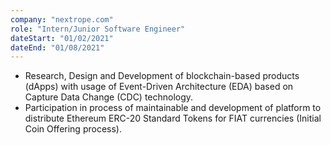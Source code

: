 ```yaml
---
company: "nextrope.com"
role: "Intern/Junior Software Engineer"
dateStart: "01/02/2021"
dateEnd: "01/08/2021"
---
```


- Research, Design and Development of blockchain-based products (dApps) with usage of Event-Driven Architecture (EDA) based on Capture Data Change (CDC) technology.
- Participation in process of maintainable and development of platform to distribute Ethereum ERC-20 Standard Tokens for FIAT currencies (Initial Coin Offering process).
